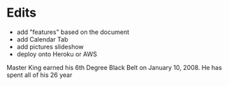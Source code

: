 # Edits

* add "features" based on the document
* add Calendar Tab
* add pictures slideshow
* deploy onto Heroku or AWS


Master King earned his 6th Degree Black Belt on January 10, 2008. He has spent all of his 26 year
